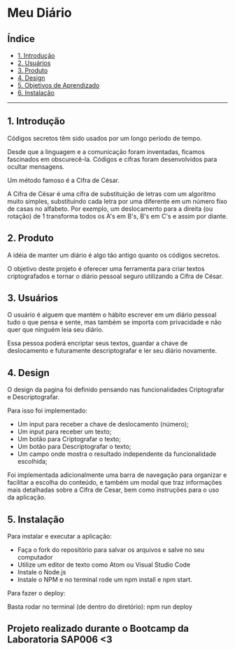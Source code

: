 # Meu Diário

## Índice

* [1. Introdução](#1-introdução)
* [2. Usuários](#2-usuários)
* [3. Produto](#3-produto)
* [4. Design](#4-design)
* [5. Objetivos de Aprendizado](#5-objetivos-de-aprendizado)
* [6. Instalação](#6-instalação)

***

## 1. Introdução

Códigos secretos têm sido usados ​​por um longo período de tempo. 

Desde que a linguagem e a comunicação foram inventadas, ficamos fascinados em obscurecê-la. Códigos e cifras foram desenvolvidos para ocultar mensagens. 

Um método famoso é a Cifra de César.

A Cifra de César é uma cifra de substituição de letras com um algoritmo muito simples, substituindo cada letra por uma diferente em um número fixo de casas no alfabeto. Por exemplo, um deslocamento para a direita (ou rotação) de 1 transforma todos os A's em B's, B's em C's e assim por diante.

## 2. Produto

A idéia de manter um diário é algo tão antigo quanto os códigos secretos. 

O objetivo deste projeto é oferecer uma ferramenta para criar textos criptografados e tornar o diário pessoal seguro utilizando a Cifra de César.

## 3. Usuários

O usuário é alguem que mantém o hábito escrever em um diário pessoal tudo o que pensa e sente, mas também se importa com privacidade e não quer que ninguém leia seu diário.

Essa pessoa poderá encriptar seus textos, guardar a chave de deslocamento e futuramente descriptografar e ler seu diário novamente. 

## 4. Design

O design da pagina foi definido pensando nas funcionalidades Criptografar e Descriptografar.

Para isso foi implementado:

 - Um input para receber a chave de deslocamento (número);
 - Um input para receber um texto;
 - Um botão para Criptografar o texto;
 - Um botão para Descriptografar o texto;
 - Um campo onde mostra o resultado independente da funcionalidade escolhida;
  
Foi implementada adicionalmente uma barra de navegação para organizar e facilitar a escolha do conteúdo, e também um modal que traz informações mais detalhadas sobre a Cifra de Cesar, bem como instruções para o uso da aplicação.

## 5. Instalação 

Para instalar e executar a aplicação:

  - Faça o fork do repositório para salvar os arquivos e salve no seu computador
  - Utilize um editor de texto como Atom ou Visual Studio Code
  - Instale o Node.js
  - Instale o NPM e no terminal rode um npm install e npm start.
  
Para fazer o deploy: 

Basta rodar no terminal (de dentro do diretório): npm run deploy

## Projeto realizado durante o Bootcamp da Laboratoria SAP006 <3


